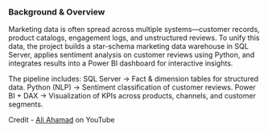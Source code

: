 ### Background & Overview
Marketing data is often spread across multiple systems—customer records, product catalogs, engagement logs, and unstructured reviews. To unify this data, the project builds a star-schema marketing data warehouse in SQL Server, applies sentiment analysis on customer reviews using Python, and integrates results into a Power BI dashboard for interactive insights.

The pipeline includes:
SQL Server → Fact & dimension tables for structured data.
Python (NLP) → Sentiment classification of customer reviews.
Power BI + DAX → Visualization of KPIs across products, channels, and customer segments.

Credit - [Ali Ahamad](https://www.youtube.com/@aliahmaddata) on YouTube
